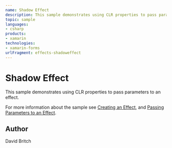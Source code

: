 ```yaml
---
name: Shadow Effect
description: This sample demonstrates using CLR properties to pass parameters to an effect.  For more information about the sample see [Creating an Effect](http...
topic: sample
languages:
- csharp
products:
- xamarin
technologies:
- xamarin-forms
urlFragment: effects-shadoweffect
---
```

Shadow Effect
=============

This sample demonstrates using CLR properties to pass parameters to an effect.

For more information about the sample see [Creating an Effect](https://developer.xamarin.com/guides/xamarin-forms/effects/creating/), and [Passing Parameters to an Effect](https://developer.xamarin.com/guides/xamarin-forms/effects/passing-parameters/).

Author
------

David Britch
